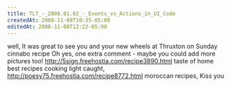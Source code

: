 ```yaml
---
title: TLT_-_2008.01.02_-_Events_vs_Actions_in_UI_Code
createdAt: 2008-11-08T10:35-05:00
editedAt: 2008-11-08T12:22-05:00
---
```


well,  It was great to see you and your new wheels at Thruxton on Sunday cinnabo recipe Oh yes, one extra comment - maybe you could add more pictures too! http://5sign.freehostia.com/recipe3890.html taste of home best recipes cooking light caught, http://poesy75.freehostia.com/recipe8772.html moroccan recipes,  Kiss you

